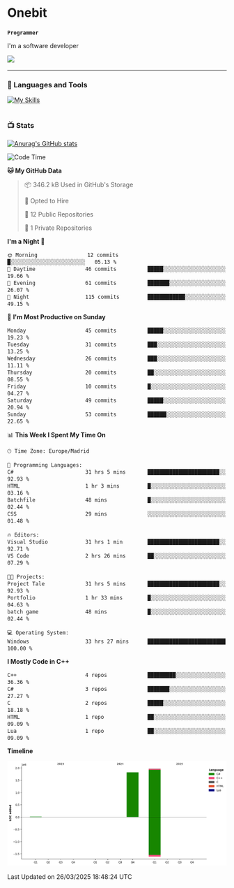 # Onebit

**`Programmer`**

I'm a software developer

   ![](https://komarev.com/ghpvc/?username=onebit5&color=blueviolet)

---

### 🧰 Languages and Tools

[![My Skills](https://skillicons.dev/icons?i=cpp,c,cs,java,lua,unity,git,linux,github,discord,vscode,visualstudio)](https://skillicons.dev)
<br />

#

### 📺 Stats
[![Anurag's GitHub stats](https://github-readme-stats.vercel.app/api?username=onebit5&show_icons=true&theme=radical)](https://github.com/anuraghazra/github-readme-stats)                
<!--START_SECTION:waka-->
![Code Time](http://img.shields.io/badge/Code%20Time-206%20hrs%2017%20mins-blue)

**🐱 My GitHub Data** 

> 📦 346.2 kB Used in GitHub's Storage 
 > 
> 💼 Opted to Hire
 > 
> 📜 12 Public Repositories 
 > 
> 🔑 1 Private Repositories 
 > 
**I'm a Night 🦉** 

```text
🌞 Morning                12 commits          █░░░░░░░░░░░░░░░░░░░░░░░░   05.13 % 
🌆 Daytime                46 commits          █████░░░░░░░░░░░░░░░░░░░░   19.66 % 
🌃 Evening                61 commits          ███████░░░░░░░░░░░░░░░░░░   26.07 % 
🌙 Night                  115 commits         ████████████░░░░░░░░░░░░░   49.15 % 
```
📅 **I'm Most Productive on Sunday** 

```text
Monday                   45 commits          █████░░░░░░░░░░░░░░░░░░░░   19.23 % 
Tuesday                  31 commits          ███░░░░░░░░░░░░░░░░░░░░░░   13.25 % 
Wednesday                26 commits          ███░░░░░░░░░░░░░░░░░░░░░░   11.11 % 
Thursday                 20 commits          ██░░░░░░░░░░░░░░░░░░░░░░░   08.55 % 
Friday                   10 commits          █░░░░░░░░░░░░░░░░░░░░░░░░   04.27 % 
Saturday                 49 commits          █████░░░░░░░░░░░░░░░░░░░░   20.94 % 
Sunday                   53 commits          ██████░░░░░░░░░░░░░░░░░░░   22.65 % 
```


📊 **This Week I Spent My Time On** 

```text
🕑︎ Time Zone: Europe/Madrid

💬 Programming Languages: 
C#                       31 hrs 5 mins       ███████████████████████░░   92.93 % 
HTML                     1 hr 3 mins         █░░░░░░░░░░░░░░░░░░░░░░░░   03.16 % 
Batchfile                48 mins             █░░░░░░░░░░░░░░░░░░░░░░░░   02.44 % 
CSS                      29 mins             ░░░░░░░░░░░░░░░░░░░░░░░░░   01.48 % 

🔥 Editors: 
Visual Studio            31 hrs 1 min        ███████████████████████░░   92.71 % 
VS Code                  2 hrs 26 mins       ██░░░░░░░░░░░░░░░░░░░░░░░   07.29 % 

🐱‍💻 Projects: 
Project Tale             31 hrs 5 mins       ███████████████████████░░   92.93 % 
Portfolio                1 hr 33 mins        █░░░░░░░░░░░░░░░░░░░░░░░░   04.63 % 
batch game               48 mins             █░░░░░░░░░░░░░░░░░░░░░░░░   02.44 % 

💻 Operating System: 
Windows                  33 hrs 27 mins      █████████████████████████   100.00 % 
```

**I Mostly Code in C++** 

```text
C++                      4 repos             █████████░░░░░░░░░░░░░░░░   36.36 % 
C#                       3 repos             ███████░░░░░░░░░░░░░░░░░░   27.27 % 
C                        2 repos             █████░░░░░░░░░░░░░░░░░░░░   18.18 % 
HTML                     1 repo              ██░░░░░░░░░░░░░░░░░░░░░░░   09.09 % 
Lua                      1 repo              ██░░░░░░░░░░░░░░░░░░░░░░░   09.09 % 
```



**Timeline**

![Lines of Code chart](https://raw.githubusercontent.com/Onebit5/Onebit5/main/assets/bar_graph.png)


 Last Updated on 26/03/2025 18:48:24 UTC
<!--END_SECTION:waka-->

